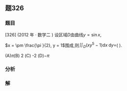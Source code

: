 ## 题326
### 题目
[326] (2012 年 · 数学二 ) 设区域$D$由曲线$y = \sin x$,

$x =  \pm  \frac{\pi }{2}, y = 1$围成,则${\iint }_{D}( {x{y}^{5} - 1}) \mathrm{d}x\mathrm{\;d}y =$(   ).

(A)$\pi$(B) 2 (C) -2 (D)$- \pi$
### 分析

### 解